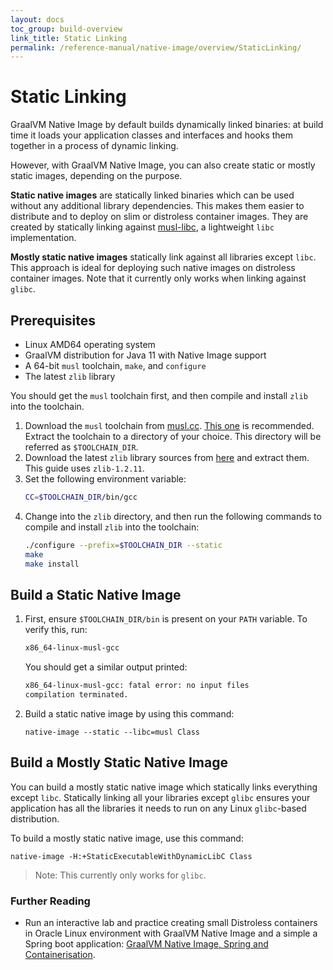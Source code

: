 ```yaml
---
layout: docs
toc_group: build-overview
link_title: Static Linking
permalink: /reference-manual/native-image/overview/StaticLinking/
---
```


# Static Linking
 
GraalVM Native Image by default builds dynamically linked binaries: at build time it loads your application classes and interfaces and hooks them together in a process of dynamic linking.

However, with GraalVM Native Image, you can also create static or mostly static images, depending on the purpose.

**Static native images** are statically linked binaries which can be used without any additional library dependencies.
This makes them easier to distribute and to deploy on slim or distroless container images.
They are created by statically linking against [musl-libc](https://musl.libc.org/), a lightweight `libc` implementation.

**Mostly static native images** statically link against all libraries except `libc`.
This approach is ideal for deploying such native images on distroless container images.
Note that it currently only works when linking against `glibc`.

## Prerequisites

- Linux AMD64 operating system
- GraalVM distribution for Java 11 with Native Image support
- A 64-bit `musl` toolchain, `make`, and `configure`
- The latest `zlib` library

You should get the `musl` toolchain first, and then compile and install `zlib` into the toolchain.

1. Download the `musl` toolchain from [musl.cc](https://musl.cc/). [This one](http://more.musl.cc/10/x86_64-linux-musl/x86_64-linux-musl-native.tgz) is recommended. Extract the toolchain to a directory of your choice. This directory will be referred as `$TOOLCHAIN_DIR`.
2. Download the latest `zlib` library sources from [here](https://zlib.net/) and extract them. This guide uses `zlib-1.2.11`.
3. Set the following environment variable:
    ```bash
    CC=$TOOLCHAIN_DIR/bin/gcc
    ```
4. Change into the `zlib` directory, and then run the following commands to compile and install `zlib` into the toolchain:
    ```bash
    ./configure --prefix=$TOOLCHAIN_DIR --static
    make
    make install
    ```

## Build a Static Native Image

1. First, ensure `$TOOLCHAIN_DIR/bin` is present on your `PATH` variable.
    To verify this, run:
    ```bash
    x86_64-linux-musl-gcc
    ```
    You should get a similar output printed:
    ```bash
    x86_64-linux-musl-gcc: fatal error: no input files
    compilation terminated.
    ```

2. Build a static native image by using this command:
    ```shell
    native-image --static --libc=musl Class
    ```

## Build a Mostly Static Native Image

You can build a mostly static native image which statically links everything except `libc`.
Statically linking all your libraries except `glibc` ensures your application has all the libraries it needs to run on any Linux `glibc`-based distribution.

To build a mostly static native image, use this command:
```shell
native-image -H:+StaticExecutableWithDynamicLibC Class
```

> Note: This currently only works for `glibc`.

### Further Reading

* Run an interactive lab and practice creating small Distroless containers in Oracle Linux environment with GraalVM Native Image and a simple a Spring boot application: [GraalVM Native Image, Spring and Containerisation](https://luna.oracle.com/lab/fdfd090d-e52c-4481-a8de-dccecdca7d68).
